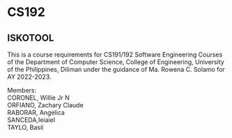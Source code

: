 # CS192

<h2> ISKOTOOL </h2>
This is a course requirements for CS191/192 Software Engineering Courses of the Department of Computer Science, College of Engineering, University of the Philippines, Diliman under the guidance of Ma. Rowena C. Solamo for AY 2022-2023.  
  
Members:  
CORONEL, Willie Jr N  
ORFIANO, Zachary Claude  
RABORAR, Angelica  
SANCEDA,Ieiaiel  
TAYLO, Basil 
